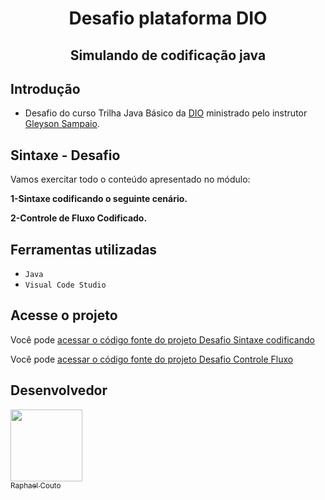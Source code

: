 <h1 align="center"> Desafio plataforma DIO </h1>
<h2 align="center"> Simulando de codificação java </h2>

## Introdução
- Desafio do curso Trilha Java Básico da [DIO](www.dio.me) ministrado pelo instrutor [Gleyson Sampaio](https://github.com/glysns).

## Sintaxe - Desafio

Vamos exercitar todo o conteúdo apresentado no módulo:

**1-Sintaxe codificando o seguinte cenário.**

**2-Controle de Fluxo Codificado.**

<h2>Ferramentas utilizadas</h2>

- ``Java``
- ``Visual Code Studio``

<h2>Acesse o projeto</h2> 

Você pode [acessar o código fonte do projeto Desafio Sintaxe codificando](https://github.com/090Raphael/desafio-conta-bancaria-DIO/blob/main/Conta%20Banco/src/ContaTerminal.java)

Você pode [acessar o código fonte do projeto Desafio Controle Fluxo](https://github.com/090Raphael/Desafios-DIO/tree/main/Desafio%20Controle%20Fluxo)

<h2>Desenvolvedor</h2>

[<img src="https://avatars.githubusercontent.com/u/159970639?v=4" width=115><br><sub>Raphael Couto</sub>](https://github.com/090Raphael)
